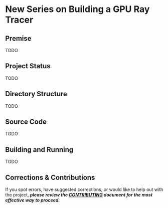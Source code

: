 New Series on Building a GPU Ray Tracer
====================================================================================================

Premise
-------
TODO

Project Status
--------------
TODO

Directory Structure
-------------------
TODO

Source Code
-----------
TODO

Building and Running
--------------------
TODO

Corrections & Contributions
----------------------------
If you spot errors, have suggested corrections, or would like to help out with the project,
_**please review the [CONTRIBUTING][] document for the most effective way to proceed.**_

[CONTRIBUTING]: CONTRIBUTING.md
